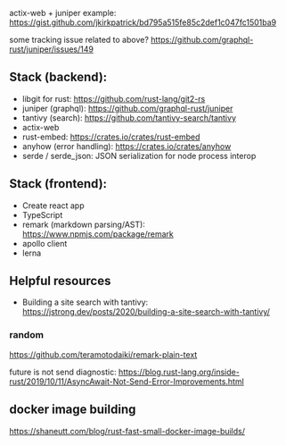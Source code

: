 actix-web + juniper example:
https://gist.github.com/jkirkpatrick/bd795a515fe85c2def1c047fc1501ba9

some tracking issue related to above? https://github.com/graphql-rust/juniper/issues/149

## Stack (backend):

- libgit for rust: https://github.com/rust-lang/git2-rs
- juniper (graphql): https://github.com/graphql-rust/juniper
- tantivy (search): https://github.com/tantivy-search/tantivy
- actix-web
- rust-embed: https://crates.io/crates/rust-embed
- anyhow (error handling): https://crates.io/crates/anyhow
- serde / serde_json: JSON serialization for node process interop

## Stack (frontend):

- Create react app
- TypeScript
- remark (markdown parsing/AST): https://www.npmjs.com/package/remark 
- apollo client
- lerna

## Helpful resources

- Building a site search with tantivy: https://jstrong.dev/posts/2020/building-a-site-search-with-tantivy/

### random

https://github.com/teramotodaiki/remark-plain-text

future is not send diagnostic:
https://blog.rust-lang.org/inside-rust/2019/10/11/AsyncAwait-Not-Send-Error-Improvements.html

## docker image building

https://shaneutt.com/blog/rust-fast-small-docker-image-builds/